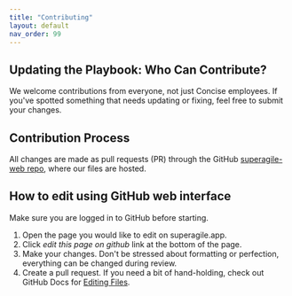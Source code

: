 ```yaml
---
title: "Contributing"
layout: default
nav_order: 99
---
```


## Updating the Playbook: Who Can Contribute?

We welcome contributions from everyone, not just Concise employees. If you've spotted something that needs updating or fixing, feel free to submit your changes.

## Contribution Process

All changes are made as pull requests (PR) through the GitHub [superagile-web repo](https://github.com/concise-ee/superagile-web/), where our files are hosted. 


## How to edit using GitHub web interface

Make sure you are logged in to GitHub before starting.

1. Open the page you would like to edit on superagile.app.
2. Click *edit this page on github* link at the bottom of the page.
3. Make your changes. Don't be stressed about formatting or perfection, everything can be changed during review.
4. Create a pull request. If you need a bit of hand-holding, check out GitHub Docs for [Editing Files](https://docs.github.com/en/repositories/working-with-files/managing-files/editing-files).